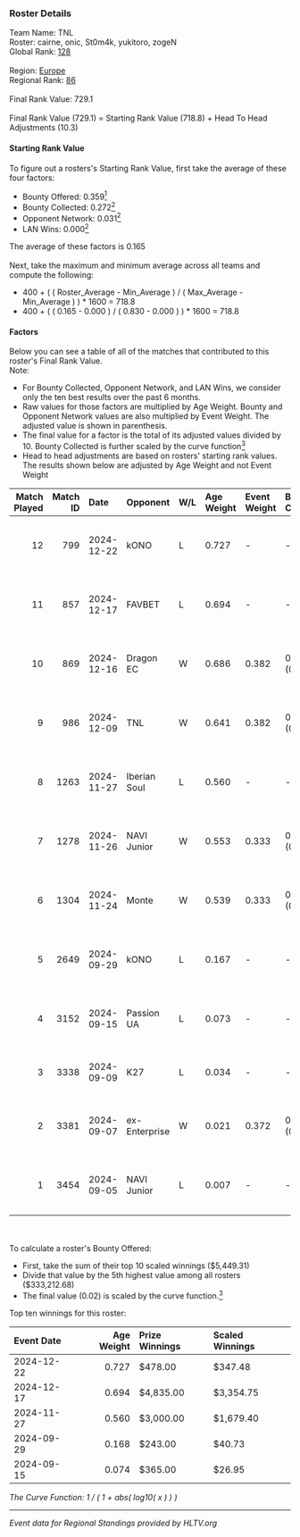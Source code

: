 ### Roster Details<br />
Team Name: TNL<br />
Roster: cairne, onic, St0m4k, yukitoro, zogeN<br />
Global Rank: [128](../../standings_global_2025_03_03.md)<br />
<br />
Region: [Europe]( ../../standings_europe_2025_03_03.md)<br />
Regional Rank: [86]( ../../standings_europe_2025_03_03.md)<br />
<br />
Final Rank Value:  729.1<br />
<br />
Final Rank Value (729.1) = Starting Rank Value (718.8) + Head To Head Adjustments (10.3)<br />

#### Starting Rank Value<br />
To figure out a rosters's Starting Rank Value, first take the average of these four factors:<br />
- Bounty Offered: 0.359[<sup>1</sup>](#table2)
- Bounty Collected: 0.272[<sup>2</sup>](#table1)
- Opponent Network: 0.031[<sup>2</sup>](#table1)
- LAN Wins: 0.000[<sup>2</sup>](#table1)

The average of these factors is 0.165<br />
<br />
Next, take the maximum and minimum average across all teams and compute the following:<br />
- 400 + ( ( Roster_Average - Min_Average ) / ( Max_Average - Min_Average ) ) * 1600 = 718.8
- 400 + ( ( 0.165 - 0.000 ) / ( 0.830 - 0.000 ) ) * 1600 = 718.8


#### Factors<br />
Below you can see a table of all of the matches that contributed to this roster's Final Rank Value.<br />
Note:<br />

- For Bounty Collected, Opponent Network, and LAN Wins, we consider only the ten best results over the past 6 months.
- Raw values for those factors are multiplied by Age Weight. Bounty and Opponent Network values are also multiplied by Event Weight. The adjusted value is shown in parenthesis.
- The final value for a factor is the total of its adjusted values divided by 10. Bounty Collected is further scaled by the curve function[<sup>3</sup>](#curveFunction)
- Head to head adjustments are based on rosters' starting rank values. The results shown below are adjusted by Age Weight and not Event Weight
<span id="table1"></span><br />


| Match Played | Match ID | Date       | Opponent      | W/L | Age Weight | Event Weight | Bounty Collected | Opponent Network | LAN Wins  | H2H Adj. | Roster                                 |
| -: | -: | :- | :- | :- | :- | :- | :- | :- | :- | -: | :- |
|           12 |      799 | 2024-12-22 | kONO          | L   | 0.727      | -            | -                | -                | -         |   -10.66 | cairne, onic, St0m4k, yukitoro, zogeN  |
|           11 |      857 | 2024-12-17 | FAVBET        | L   | 0.694      | -            | -                | -                | -         |    -9.09 | cairne, onic, St0m4k, yukitoro, zogeN  |
|           10 |      869 | 2024-12-16 | Dragon EC     | W   | 0.686      | 0.382        | 0.005 (0.001)    | 0.037 (0.010)    | 0 (0.000) |     7.82 | cairne, onic, St0m4k, yukitoro, zogeN  |
|            9 |      986 | 2024-12-09 | TNL           | W   | 0.641      | 0.382        | 0.003 (0.001)    | 0.120 (0.029)    | 0 (0.000) |     7.39 | cairne, onic, St0m4k, yukitoro, zogeN  |
|            8 |     1263 | 2024-11-27 | Iberian Soul  | L   | 0.560      | -            | -                | -                | -         |    -6.71 | cairne, onic, St0m4k, yukitoro, zogeN  |
|            7 |     1278 | 2024-11-26 | NAVI Junior   | W   | 0.553      | 0.333        | 0.089 (0.016)    | 0.996 (0.184)    | 0 (0.000) |    13.96 | cairne, onic, St0m4k, yukitoro, zogeN  |
|            6 |     1304 | 2024-11-24 | Monte         | W   | 0.539      | 0.333        | 0.016 (0.003)    | 0.465 (0.084)    | 0 (0.000) |    10.41 | cairne, onic, St0m4k, yukitoro, zogeN  |
|            5 |     2649 | 2024-09-29 | kONO          | L   | 0.167      | -            | -                | -                | -         |    -2.09 | cairne, Ganginho, onic, St0m4k, zogeN  |
|            4 |     3152 | 2024-09-15 | Passion UA    | L   | 0.073      | -            | -                | -                | -         |    -0.43 | cairne, Ganginho, onic, St0m4k, zogeN  |
|            3 |     3338 | 2024-09-09 | K27           | L   | 0.034      | -            | -                | -                | -         |    -0.57 | Ganginho, jR, onic, St0m4k, zogeN      |
|            2 |     3381 | 2024-09-07 | ex-Enterprise | W   | 0.021      | 0.372        | 0.003 (0.000)    | 0.065 (0.001)    | 0 (0.000) |     0.32 | Ganginho, onic, remorse, St0m4k, zogeN |
|            1 |     3454 | 2024-09-05 | NAVI Junior   | L   | 0.007      | -            | -                | -                | -         |    -0.05 | Ganginho, onic, remorse, St0m4k, zogeN |

<br />
<span id="table2"></span><br />
To calculate a roster's Bounty Offered:<br />

- First, take the sum of their top 10 scaled winnings ($5,449.31)
- Divide that value by the 5th highest value among all rosters ($333,212.68)
- The final value (0.02) is scaled by the curve function.[<sup>3</sup>](#curveFunction)

Top ten winnings for this roster:<br />

| Event Date | Age Weight | Prize Winnings | Scaled Winnings |
| :- | -: | :- | :- |
| 2024-12-22 |      0.727 | $478.00        | $347.48         |
| 2024-12-17 |      0.694 | $4,835.00      | $3,354.75       |
| 2024-11-27 |      0.560 | $3,000.00      | $1,679.40       |
| 2024-09-29 |      0.168 | $243.00        | $40.73          |
| 2024-09-15 |      0.074 | $365.00        | $26.95          |


<span id="curveFunction"></span>_The Curve Function: 1 / ( 1 + abs( log10( x ) ) )_<br />

---
_Event data for Regional Standings provided by HLTV.org_<br />
